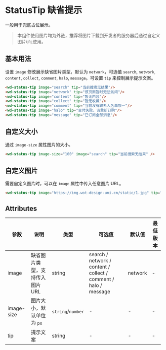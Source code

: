 <frame/>

#  StatusTip 缺省提示

一般用于兜底占位展示。

> 本组件使用图片均为外链，推荐将图片下载到开发者的服务器后通过自定义图片`URL`使用。


## 基本用法

设置 `image` 修改展示缺省图片类型，默认为 `network`，可选值 `search`, `network`, `content`, `collect`, `comment`, `halo`, `message`。可设置 `tip` 来控制展示提示文案。

```html
<wd-status-tip image="search" tip="当前搜索无结果"/>
<wd-status-tip image="network" tip="该页面暂时无法访问"/>
<wd-status-tip image="content" tip="暂无内容"/>
<wd-status-tip image="collect" tip="暂无收藏"/>
<wd-status-tip image="comment" tip="当前没有联系人名单哦～"/>
<wd-status-tip image="halo" tip="支付失败，请重新订购"/>
<wd-status-tip image="message" tip="已订阅全部消息"/>
```

## 自定义大小

通过 `image-size` 属性图片的大小。

```html
<wd-status-tip image-size="100" image="search" tip="当前搜索无结果" />
```

## 自定义图片

需要自定义图片时，可以在 `image` 属性中传入任意图片 URL。


```html
<wd-status-tip image="https://img.wot-design-uni.cn/static/1.jpg" tip="查看我的头像" />
```

## Attributes

| 参数 | 说明 | 类型 | 可选值 | 默认值 | 最低版本 |
|-----|------|-----|-------|-------|---------|
| image | 缺省图片类型，支持传入图片 URL | string | search / network / content / collect / comment / halo / message | network | - |
| image-size	 | 图片大小，默认单位为 `px`	 | `string`/`number` | - | - | - |
| tip | 提示文案 | string | - | - | - |
